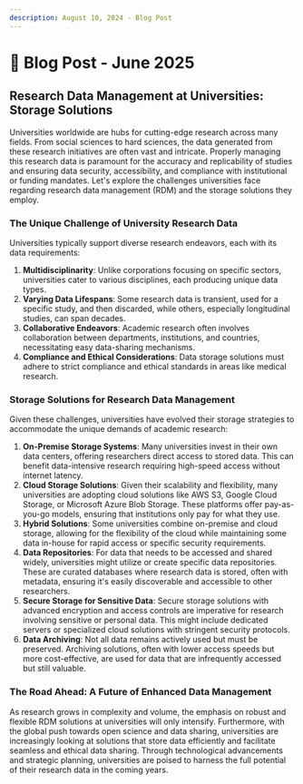 ```yaml
---
description: August 10, 2024 - Blog Post
---
```


# 🔵 Blog Post - June 2025

## Research Data Management at Universities: Storage Solutions

Universities worldwide are hubs for cutting-edge research across many fields. From social sciences to hard sciences, the data generated from these research initiatives are often vast and intricate. Properly managing this research data is paramount for the accuracy and replicability of studies and ensuring data security, accessibility, and compliance with institutional or funding mandates. Let's explore the challenges universities face regarding research data management (RDM) and the storage solutions they employ.

### The Unique Challenge of University Research Data

Universities typically support diverse research endeavors, each with its data requirements:

1. &#x20;**Multidisciplinarity**: Unlike corporations focusing on specific sectors, universities cater to various disciplines, each producing unique data types.
2. &#x20;**Varying Data Lifespans**: Some research data is transient, used for a specific study, and then discarded, while others, especially longitudinal studies, can span decades.
3. &#x20;**Collaborative Endeavors**: Academic research often involves collaboration between departments, institutions, and countries, necessitating easy data-sharing mechanisms.
4. &#x20;**Compliance and Ethical Considerations**: Data storage solutions must adhere to strict compliance and ethical standards in areas like medical research.

### Storage Solutions for Research Data Management

Given these challenges, universities have evolved their storage strategies to accommodate the unique demands of academic research:

1. &#x20;**On-Premise Storage Systems**: Many universities invest in their own data centers, offering researchers direct access to stored data. This can benefit data-intensive research requiring high-speed access without internet latency.
2. &#x20;**Cloud Storage Solutions**: Given their scalability and flexibility, many universities are adopting cloud solutions like AWS S3, Google Cloud Storage, or Microsoft Azure Blob Storage. These platforms offer pay-as-you-go models, ensuring that institutions only pay for what they use.
3. &#x20;**Hybrid Solutions**: Some universities combine on-premise and cloud storage, allowing for the flexibility of the cloud while maintaining some data in-house for rapid access or specific security requirements.
4. &#x20;**Data Repositories**: For data that needs to be accessed and shared widely, universities might utilize or create specific data repositories. These are curated databases where research data is stored, often with metadata, ensuring it's easily discoverable and accessible to other researchers.
5. &#x20;**Secure Storage for Sensitive Data**: Secure storage solutions with advanced encryption and access controls are imperative for research involving sensitive or personal data. This might include dedicated servers or specialized cloud solutions with stringent security protocols.
6. &#x20;**Data Archiving**: Not all data remains actively used but must be preserved. Archiving solutions, often with lower access speeds but more cost-effective, are used for data that are infrequently accessed but still valuable.

### The Road Ahead: A Future of Enhanced Data Management

As research grows in complexity and volume, the emphasis on robust and flexible RDM solutions at universities will only intensify. Furthermore, with the global push towards open science and data sharing, universities are increasingly looking at solutions that store data efficiently and facilitate seamless and ethical data sharing. Through technological advancements and strategic planning, universities are poised to harness the full potential of their research data in the coming years.
